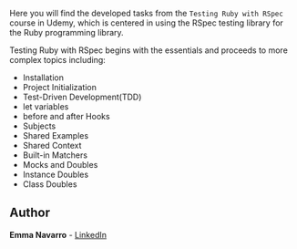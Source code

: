 Here you will find the developed tasks from the `Testing Ruby with RSpec` course in Udemy, which is centered in using the RSpec testing library for the Ruby programming library.

Testing Ruby with RSpec begins with the essentials and proceeds to more complex topics including:

* Installation
* Project Initialization
* Test-Driven Development(TDD)
* let variables
* before and after Hooks
* Subjects
* Shared Examples
* Shared Context
* Built-in Matchers
* Mocks and Doubles
* Instance Doubles
* Class Doubles

## Author

**Emma Navarro** - [LinkedIn](https://www.linkedin.com/in/emmanavarromillan)
